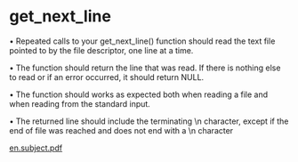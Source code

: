 # get_next_line

• Repeated calls to your get_next_line() function should read the text file pointed to by the file descriptor, one line at a time.

• The function should return the line that was read. If there is nothing else to read or if an error occurred, it should return NULL.

• The function should works as expected both when reading a file and when reading from the standard input.

• The returned line should include the terminating \n character, except if the end of file was reached and does not end with a \n character

[en.subject.pdf](https://github.com/calamitymandy/get_next_line/files/10239408/en.subject.pdf)
